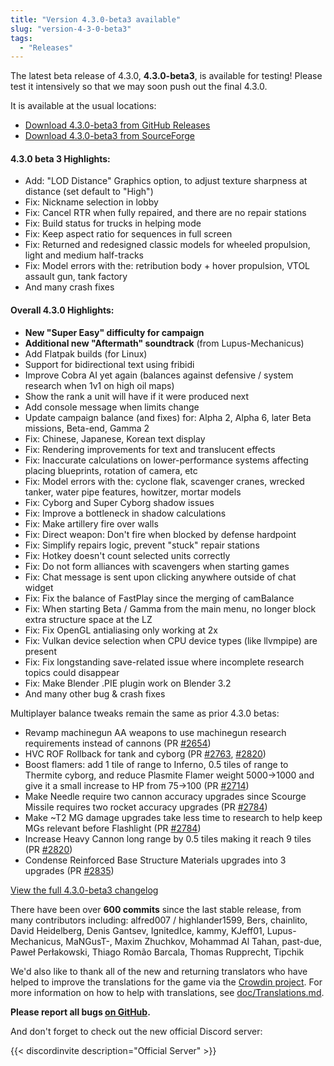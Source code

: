 ```yaml
---
title: "Version 4.3.0-beta3 available"
slug: "version-4-3-0-beta3"
tags:
  - "Releases"
---
```


The latest beta release of 4.3.0, **4.3.0-beta3**, is available for testing! Please test it intensively so that we may soon push out the final 4.3.0.

It is available at the usual locations:
- [Download 4.3.0-beta3 from GitHub Releases](https://github.com/Warzone2100/warzone2100/releases/tag/4.3.0-beta3)
- [Download 4.3.0-beta3 from SourceForge](https://sourceforge.net/projects/warzone2100/files/releases/4.3.0-beta3/)

#### 4.3.0 beta 3 Highlights:
- Add: "LOD Distance" Graphics option, to adjust texture sharpness at distance (set default to "High")
- Fix: Nickname selection in lobby
- Fix: Cancel RTR when fully repaired, and there are no repair stations
- Fix: Build status for trucks in helping mode
- Fix: Keep aspect ratio for sequences in full screen
- Fix: Returned and redesigned classic models for wheeled propulsion, light and medium half-tracks
- Fix: Model errors with the: retribution body + hover propulsion, VTOL assault gun, tank factory
- And many crash fixes

#### Overall 4.3.0 Highlights:

- **New "Super Easy" difficulty for campaign**
- **Additional new "Aftermath" soundtrack** (from Lupus-Mechanicus)
- Add Flatpak builds (for Linux)
- Support for bidirectional text using fribidi
- Improve Cobra AI yet again (balances against defensive / system research when 1v1 on high oil maps)
- Show the rank a unit will have if it were produced next
- Add console message when limits change
- Update campaign balance (and fixes) for: Alpha 2, Alpha 6, later Beta missions, Beta-end, Gamma 2
- Fix: Chinese, Japanese, Korean text display
- Fix: Rendering improvements for text and translucent effects
- Fix: Inaccurate calculations on lower-performance systems affecting placing blueprints, rotation of camera, etc
- Fix: Model errors with the: cyclone flak, scavenger cranes, wrecked tanker, water pipe features, howitzer, mortar models
- Fix: Cyborg and Super Cyborg shadow issues
- Fix: Improve a bottleneck in shadow calculations
- Fix: Make artillery fire over walls
- Fix: Direct weapon: Don't fire when blocked by defense hardpoint
- Fix: Simplify repairs logic, prevent "stuck" repair stations
- Fix: Hotkey doesn't count selected units correctly
- Fix: Do not form alliances with scavengers when starting games
- Fix: Chat message is sent upon clicking anywhere outside of chat widget
- Fix: Fix the balance of FastPlay since the merging of camBalance
- Fix: When starting Beta / Gamma from the main menu, no longer block extra structure space at the LZ
- Fix: Fix OpenGL antialiasing only working at 2x
- Fix: Vulkan device selection when CPU device types (like llvmpipe) are present
- Fix: Fix longstanding save-related issue where incomplete research topics could disappear
- Fix: Make Blender .PIE plugin work on Blender 3.2
- And many other bug & crash fixes

Multiplayer balance tweaks remain the same as prior 4.3.0 betas:

- Revamp machinegun AA weapons to use machinegun research requirements instead of cannons (PR [#2654](https://github.com/Warzone2100/warzone2100/pull/2654))
- HVC ROF Rollback for tank and cyborg (PR [#2763](https://github.com/Warzone2100/warzone2100/pull/2763), [#2820](https://github.com/Warzone2100/warzone2100/pull/2820))
- Boost flamers: add 1 tile of range to Inferno, 0.5 tiles of range to Thermite cyborg, and reduce Plasmite Flamer weight 5000->1000 and give it a small increase to HP from 75->100 (PR [#2714](https://github.com/Warzone2100/warzone2100/pull/2714))
- Make Needle require two cannon accuracy upgrades since Scourge Missile requires two rocket accuracy upgrades (PR [#2784](https://github.com/Warzone2100/warzone2100/pull/2784))
- Make ~T2 MG damage upgrades take less time to research to help keep MGs relevant before Flashlight (PR [#2784](https://github.com/Warzone2100/warzone2100/pull/2784))
- Increase Heavy Cannon long range by 0.5 tiles making it reach 9 tiles (PR [#2820](https://github.com/Warzone2100/warzone2100/pull/2820))
- Condense Reinforced Base Structure Materials upgrades into 3 upgrades (PR [#2835](https://github.com/Warzone2100/warzone2100/pull/2835))

[View the full 4.3.0-beta3 changelog](https://github.com/Warzone2100/warzone2100/raw/4.3.0-beta3/ChangeLog)

There have been over **600 commits** since the last stable release, from many contributors including: alfred007 / highlander1599, Bers, chainlito, David Heidelberg, Denis Gantsev, IgnitedIce, kammy, KJeff01, Lupus-Mechanicus, MaNGusT-, Maxim Zhuchkov, Mohammad Al Tahan, past-due, Paweł Perłakowski, Thiago Romão Barcala, Thomas Rupprecht, Tipchik

We'd also like to thank all of the new and returning translators who have helped to improve the translations for the game via the [Crowdin project](https://crowdin.com/project/warzone2100). For more information on how to help with translations, see [doc/Translations.md](https://github.com/Warzone2100/warzone2100/blob/master/doc/Translations.md#how-do-i-help-translate).

**Please report all bugs [on GitHub](https://github.com/Warzone2100/warzone2100/issues).**

And don't forget to check out the new official Discord server:

{{< discordinvite description="Official Server" >}}
